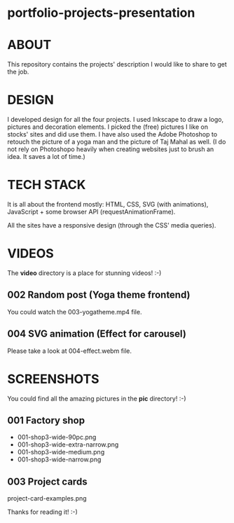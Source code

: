 # portfolio-projects-presentation
ABOUT
=====
This repository contains the projects' description I would like to share to get the job.


DESIGN
======

I developed design for all the four projects. I used Inkscape to draw a logo, pictures and decoration elements. I picked the (free) pictures I like on stocks' sites and 
did use them. I have also used the Adobe Photoshop to retouch the picture of a yoga man and the picture of Taj Mahal as well. (I do not rely on Photoshopo heavily when creating websites just to brush an idea. It saves a lot of time.) 

TECH STACK
==========
It is all about the frontend mostly: HTML, CSS, SVG (with animations), JavaScript + some browser API (requestAnimationFrame).

All the sites have a responsive design (through the CSS' media queries).

VIDEOS
======
The __video__ directory is a place for stunning videos! :-)

002 Random post (Yoga theme frontend)
------------------------------------
You could watch the 003-yogatheme.mp4 file.

004 SVG animation (Effect for carousel)
---------------------------------------
Please take a look at 004-effect.webm file.


SCREENSHOTS
===========
You could find all the amazing pictures in the __pic__ directory! :-)

001 Factory shop
----------------
* 001-shop3-wide-90pc.png
* 001-shop3-wide-extra-narrow.png
* 001-shop3-wide-medium.png
* 001-shop3-wide-narrow.png

003 Project cards
-----------------
project-card-examples.png

Thanks for reading it! :-)
